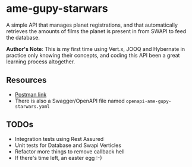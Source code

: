 # ame-gupy-starwars

A simple API that manages planet registrations, and that automatically retrieves
the amounts of films the planet is present in from SWAPI to feed the database.

**Author's Note**: This is my first time using Vert.x, JOOQ and Hybernate in practice only knowing their concepts,
and coding this API been a great learning process altogether.

## Resources
- [Postman link](https://www.getpostman.com/collections/d985a2d0fd232a090631)
- There is also a Swagger/OpenAPI file named `openapi-ame-gupy-starwars.yaml`

## TODOs
- Integration tests using Rest Assured
- Unit tests for Database and Swapi Verticles
- Refactor more things to remove callback hell
- If there's time left, an easter egg :-)
